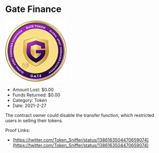 # Gate Finance
![Gate Finance](/rektimages/Gate-Finance.png)
- Amount Lost: $0.00
- Funds Returned: $0.00
- Category: Token
- Date: 2021-2-27

The contract owner could disable the transfer function, which restricted users in selling their tokens.


Proof Links:
- [https://twitter.com/Token_Sniffer/status/1386163504470659074](https://twitter.com/Token_Sniffer/status/1386163504470659074)


